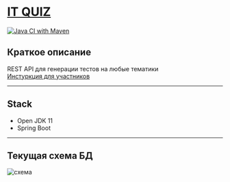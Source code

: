 # [IT QUIZ](https://it-quiz-app.herokuapp.com/swagger-ui.html) 
[![Java CI with Maven](https://github.com/Fr0z3Nn/it-quiz/actions/workflows/maven.yml/badge.svg?branch=master)](https://github.com/Fr0z3Nn/it-quiz/actions/workflows/maven.yml)
## Краткое описание
REST API для генерации тестов на любые тематики    
[Инстуркция для участников](CONTRIBUTING.md)
***
## Stack
- Open JDK 11
- Spring Boot
***
## Текущая схема БД
![схема](https://i.ibb.co/5LFgb5c/image.png)
